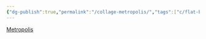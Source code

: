 ```yaml
---
{"dg-publish":true,"permalink":"/collage-metropolis/","tags":["c/flat-background","c/white","c/city","c/tree","c/man","c/hood","c/upsidedown","c/faceless"],"created":"2024-01-04T11:27:28.496-05:00","updated":"2024-01-04T11:28:06.935-05:00"}
---
```



[Metropolis](https://www.instagram.com/p/CU-kVQTLM5Y/)

